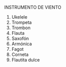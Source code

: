 INSTRUMENTO DE VIENTO
1. Ukelele
2. Trompeta
3. Trombon
4. Flauta
5. Saxofón
6. Armónica
7. Fagot 
8. Corneta
9. Flautita dulce